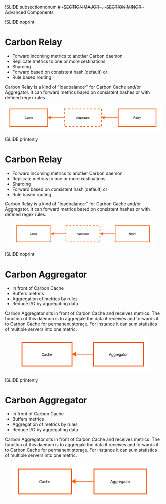 !SLIDE subsectionnonum
#~~~SECTION:MAJOR~~~.~~~SECTION:MINOR~~~ Advanced Components


!SLIDE noprint
# Carbon Relay

* Forward incoming metrics to another Carbon daemon
* Replicate metrics to one or more destinations
* Sharding
* Forward based on consistent hash (default) or
* Rule based routing

Carbon Relay is a kind of "loadbalancer" for Carbon Cache and/or Aggregator. It can forward metrics based on consistent hashes or with defined regex rules.

<center><img src="./_images/graphite-cache-aggregator-relay.png"/></center>


!SLIDE printonly
# Carbon Relay

* Forward incoming metrics to another Carbon daemon
* Replicate metrics to one or more destinations
* Sharding
* Forward based on consistent hash (default) or
* Rule based routing

Carbon Relay is a kind of "loadbalancer" for Carbon Cache and/or Aggregator. It can forward metrics based on consistent hashes or with defined regex rules.

<center><img src="./_images/graphite-cache-aggregator-relay.png" style="width:460px"/></center>


!SLIDE noprint
# Carbon Aggregator

* In front of Carbon Cache
* Buffers metrics
* Aggregation of metrics by rules
* Reduce I/O by aggregating data

Carbon Aggregator sits in front of Carbon Cache and receives metrics. The function of this daemon is to aggregate the data it receives and forwards it to Carbon Cache for permanent storage. For instance it can sum statistics of multiple servers into one metric.

<center><img src="./_images/graphite-cache-aggregator.png"/></center>


!SLIDE printonly
# Carbon Aggregator

* In front of Carbon Cache
* Buffers metrics
* Aggregation of metrics by rules
* Reduce I/O by aggregating data

Carbon Aggregator sits in front of Carbon Cache and receives metrics. The function of this daemon is to aggregate the data it receives and forwards it to Carbon Cache for permanent storage. For instance it can sum statistics of multiple servers into one metric.

<center><img src="./_images/graphite-cache-aggregator.png" style="width:460px"/></center>
